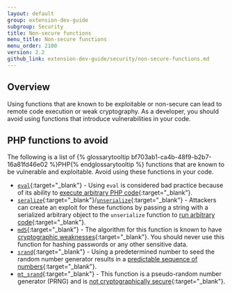 ```yaml
---
layout: default
group: extension-dev-guide
subgroup: Security
title: Non-secure functions
menu_title: Non-secure functions
menu_order: 2100
version: 2.2
github_link: extension-dev-guide/security/non-secure-functions.md
---
```


## Overview

Using functions that are known to be exploitable or non-secure can lead to remote code execution or weak cryptography.
As a developer, you should avoid using functions that introduce vulnerabilities in your code.

## PHP functions to avoid

The following is a list of {% glossarytooltip bf703ab1-ca4b-48f9-b2b7-16a81fd46e02 %}PHP{% endglossarytooltip %} functions that are known to be vulnerable and exploitable.
Avoid using these functions in your code.

* [`eval`](http://php.net/manual/en/function.eval.php){:target="_blank"} - Using `eval` is considered bad practice because of its ability to [execute arbitrary PHP code](https://www.owasp.org/index.php/PHP_Security_Cheat_Sheet#Code_Injection){:target="_blank"}.
* [`seralize`](http://php.net/manual/en/function.serialize.php){:target="_blank"}/[`unserialize`](http://php.net/manual/en/function.unserialize.php){:target="_blank"} - Attackers can create an exploit for these functions by passing a string with a serialized arbitrary object to the `unserialize` function to [run arbitrary code](https://www.owasp.org/index.php/PHP_Object_Injection){:target="_blank"}.
* [`md5`](http://php.net/manual/en/function.md5.php){:target="_blank"} - The algorithm for this function is known to have [cryptographic weaknesses](https://www.owasp.org/index.php/Guide_to_Cryptography#Hashes){:target="_blank"}.
  You should never use this function for hashing passwords or any other sensitive data.
* [`srand`](http://php.net/manual/en/function.srand.php){:target="_blank"} - Using a predetermined number to seed the random number generator results in a [predictable sequence of numbers](http://programmers.stackexchange.com/questions/76229/predicting-the-output-of-phps-rand){:target="_blank"}.
* [`mt_srand`](http://php.net/manual/en/function.mt-rand.php){:target="_blank"} - This function is a pseudo-random number generator (PRNG) and is [not cryptographically secure](http://phpsecurity.readthedocs.io/en/latest/Insufficient-Entropy-For-Random-Values.html){:target="_blank"}.
